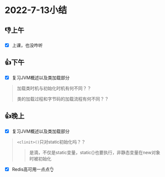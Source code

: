 # 2022-7-13小结

## 👎上午

- [x] 上课，也没咋听

## 👍下午

- [x] 复习JVM概述以及类加载部分

> 加载类时机与初始化时机有何不同？？
>
> 类的加载过程和字节码的加载流程有何不同？？

## 👍晚上

- [x] 复习JVM概述以及类加载部分

> `<clinit>()`只对static初始化吗？？
>
> > 是滴，不仅是static变量，static{}也要执行，非静态变量在new对象时被初始化

- [x] Redis高可用一点点👌







